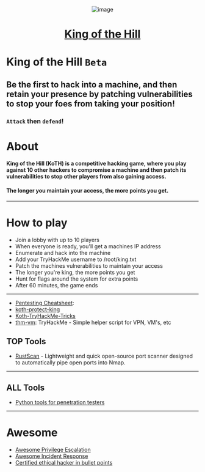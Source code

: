 <div align="center">

![image](https://user-images.githubusercontent.com/51442719/172729066-1293d382-4a31-4f03-8c23-ab0ea5f611a0.png)

# [King of the Hill](https://tryhackme.com/games/koth)

</div>

# King of the Hill `Beta`
## Be the first to hack into a machine, and then retain your presence by patching vulnerabilities to stop your foes from taking your position!
### `Attack` then `defend`!

# About
#### King of the Hill (KoTH) is a competitive hacking game, where you play against 10 other hackers to compromise a machine and then patch its vulnerabilities to stop other players from also gaining access. 
#### The longer you maintain your access, the more points you get.

---

# How to play
- Join a lobby with up to 10 players
- When everyone is ready, you'll get a machines IP address
- Enumerate and hack into the machine
- Add your TryHackMe username to /root/king.txt
- Patch the machines vulnerabilities to maintain your access
- The longer you're king, the more points you get
- Hunt for flags around the system for extra points
- After 60 minutes, the game ends

---

- [Pentesting Cheatsheet](PenTest.md): 
- [koth-protect-king](https://github.com/MatheuZSecurity/koth-protect-king)
- [Koth-TryHackMe-Tricks](https://github.com/MatheuZSecurity/Koth-TryHackMe-Tricks)
- [thm-vm](https://github.com/f11snipe/thm-vm): TryHackMe - Simple helper script for VPN, VM's, etc

## TOP Tools
* [RustScan](https://github.com/rustscan/rustscan) - Lightweight and quick open-source port scanner designed to automatically pipe open ports into Nmap.

---

## ALL Tools
- [Python tools for penetration testers](https://github.com/Anlominus/PenTest/blob/main/KingMenu.md#python-tools-for-penetration-testers)

---

# Awesome 
- [Awesome Privilege Escalation](https://github.com/m0nad/awesome-privilege-escalation)
- [Awesome Incident Response](https://github.com/meirwah/awesome-incident-response)
- [Certified ethical hacker in bullet points](https://github.com/Anlominus/HacKingPro/tree/main/CEH%20-%20Certified%20Ethical%20Hacker#certified-ethical-hacker-in-bullet-points)
